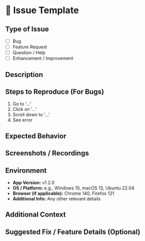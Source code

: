 # 📝 Issue Template

## Type of Issue
<!-- Select one by removing the others -->
- [ ] Bug
- [ ] Feature Request
- [ ] Question / Help
- [ ] Enhancement / Improvement

## Description
<!-- A clear and concise description of the issue or request -->

## Steps to Reproduce (For Bugs)
<!-- Only fill this section for bugs -->
1. Go to '...'
2. Click on '...'
3. Scroll down to '...'
4. See error

## Expected Behavior
<!-- What you expected to happen -->

## Screenshots / Recordings
<!-- If applicable, add screenshots, recordings, or GIFs to help explain the issue -->

## Environment
<!-- Include relevant details about the system -->
- **App Version:** v1.2.0
- **OS / Platform:** e.g., Windows 10, macOS 13, Ubuntu 22.04
- **Browser (if applicable):** Chrome 140, Firefox 121
- **Additional Info:** Any other relevant details

## Additional Context
<!-- Add any other context about the problem here -->

## Suggested Fix / Feature Details (Optional)
<!-- For feature requests, describe the solution or idea -->
